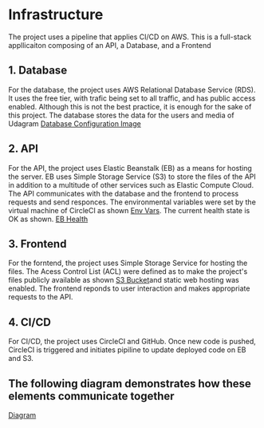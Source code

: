 # Infrastructure
The project uses a pipeline that applies CI/CD on AWS. This is a full-stack appllicaiton composing of an API, a Database, and a Frontend

## 1. Database
For the database, the project uses AWS Relational Database Service (RDS). It uses the free tier, with trafic being set to all traffic, and has public access enabled. Although this is not the best practice, it is enough for the sake of this project. The database stores the data for the users and media of Udagram
[Database Configuration Image]([udagram\udagram-api\mock\xander0.jpg](https://github.com/Mohammed159159/Udagram/blob/master/docs/media/rds.png))

## 2. API
For the API, the project uses Elastic Beanstalk (EB) as a means for hosting the server. EB uses Simple Storage Service (S3) to store the files of the API in addition to a multitude of other services such as Elastic Compute Cloud. The API communicates with the database and the frontend to process requests and send responces. The environmental variables were set by the virtual machine of CircleCI as shown [Env Vars]([image](https://github.com/Mohammed159159/Udagram/blob/master/docs/media/EB_Env.png)). The current health state is OK as shown.
[EB Health]([image](https://github.com/Mohammed159159/Udagram/blob/master/docs/media/eb.png))

## 3. Frontend
For the forntend, the project uses Simple Storage Service for hosting the files. The Acess Control List (ACL) were defined as to make the project's files publicly available as shown [S3 Bucket](https://github.com/Mohammed159159/Udagram/blob/master/docs/media/s3.png)and static web hosting was enabled. The frontend reponds to user interaction and makes appropriate requests to the API.

## 4. CI/CD
For CI/CD, the project uses CircleCI and GitHub. Once new code is pushed, CircleCI is triggered and initiates pipiline to update deployed code on EB and S3.

## The following diagram demonstrates how these elements communicate together
[Diagram](https://github.com/Mohammed159159/Udagram/blob/master/docs/media/Infrastructure.png)
